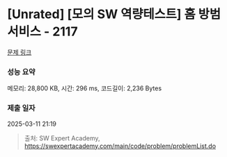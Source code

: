 # [Unrated] [모의 SW 역량테스트] 홈 방범 서비스 - 2117 

[문제 링크](https://swexpertacademy.com/main/code/problem/problemDetail.do?contestProbId=AV5V61LqAf8DFAWu) 

### 성능 요약

메모리: 28,800 KB, 시간: 296 ms, 코드길이: 2,236 Bytes

### 제출 일자

2025-03-11 21:19



> 출처: SW Expert Academy, https://swexpertacademy.com/main/code/problem/problemList.do